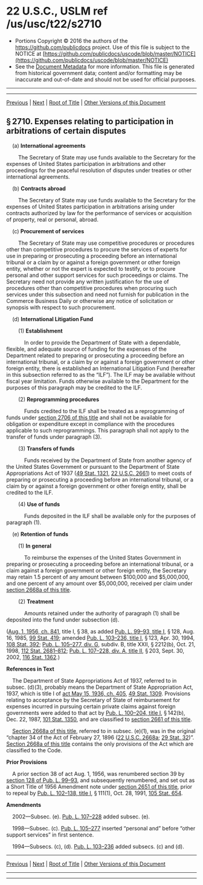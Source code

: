 ---
---

# 22 U.S.C., USLM ref /us/usc/t22/s2710

* Portions Copyright © 2016 the authors of the https://github.com/publicdocs project.
  Use of this file is subject to the NOTICE at [https://github.com/publicdocs/uscode/blob/master/NOTICE](https://github.com/publicdocs/uscode/blob/master/NOTICE)
* See the [Document Metadata](././../../../..//README.md) for more information.
  This file is generated from historical government data; content and/or formatting may be inaccurate and out-of-date and should not be used for official purposes.

----------
----------

[Previous](./../../../..//us/usc/t22/ch38/m__us_usc_t22_s2709.md) | [Next](./../../../..//us/usc/t22/ch38/m__us_usc_t22_s2711.md) | [Root of Title](./../../../../) | [Other Versions of this Document](https://publicdocs.github.io/go/links?ns=uslm&ref=%2Fus%2Fusc%2Ft22%2Fs2710)

## § 2710. Expenses relating to participation in arbitrations of certain disputes

    (a) __International agreements__ 

        The Secretary of State may use funds available to the Secretary for the expenses of United States participation in arbitrations and other proceedings for the peaceful resolution of disputes under treaties or other international agreements.

    (b) __Contracts abroad__ 

        The Secretary of State may use funds available to the Secretary for the expenses of United States participation in arbitrations arising under contracts authorized by law for the performance of services or acquisition of property, real or personal, abroad.

    (c) __Procurement of services__ 

        The Secretary of State may use competitive procedures or procedures other than competitive procedures to procure the services of experts for use in preparing or prosecuting a proceeding before an international tribunal or a claim by or against a foreign government or other foreign entity, whether or not the expert is expected to testify, or to procure personal and other support services for such proceedings or claims. The Secretary need not provide any written justification for the use of procedures other than competitive procedures when procuring such services under this subsection and need not furnish for publication in the Commerce Business Daily or otherwise any notice of solicitation or synopsis with respect to such procurement.

    (d) __International Litigation Fund__ 

        (1) __Establishment__ 

            In order to provide the Department of State with a dependable, flexible, and adequate source of funding for the expenses of the Department related to preparing or prosecuting a proceeding before an international tribunal, or a claim by or against a foreign government or other foreign entity, there is established an International Litigation Fund (hereafter in this subsection referred to as the “ILF”). The ILF may be available without fiscal year limitation. Funds otherwise available to the Department for the purposes of this paragraph may be credited to the ILF.

        (2) __Reprogramming procedures__ 

            Funds credited to the ILF shall be treated as a reprogramming of funds under [section 2706 of this title][/us/usc/t22/s2706] and shall not be available for obligation or expenditure except in compliance with the procedures applicable to such reprogrammings. This paragraph shall not apply to the transfer of funds under paragraph (3).

        (3) __Transfers of funds__ 

            Funds received by the Department of State from another agency of the United States Government or pursuant to the Department of State Appropriations Act of 1937 ([49 Stat. 1321][/us/stat/49/1321], [22 U.S.C. 2661][/us/usc/t22/s2661]) to meet costs of preparing or prosecuting a proceeding before an international tribunal, or a claim by or against a foreign government or other foreign entity, shall be credited to the ILF.

        (4) __Use of funds__ 

            Funds deposited in the ILF shall be available only for the purposes of paragraph (1).

    (e) __Retention of funds__ 

        (1) __In general__ 

            To reimburse the expenses of the United States Government in preparing or prosecuting a proceeding before an international tribunal, or a claim against a foreign government or other foreign entity, the Secretary may retain 1.5 percent of any amount between $100,000 and $5,000,000, and one percent of any amount over $5,000,000, received per claim under [section 2668a of this title][/us/usc/t22/s2668a].

        (2) __Treatment__ 

            Amounts retained under the authority of paragraph (1) shall be deposited into the fund under subsection (d).

([Aug. 1, 1956, ch. 841][/us/act/1956-08-01/ch841], title I, § 38, as added [Pub. L. 99–93, title I][/us/pl/99/93/tI], § 128, Aug. 16, 1985, [99 Stat. 419][/us/stat/99/419]; amended [Pub. L. 103–236, title I][/us/pl/103/236/tI], § 123, Apr. 30, 1994, [108 Stat. 392][/us/stat/108/392]; [Pub. L. 105–277, div. G][/us/pl/105/277/dG], subdiv. B, title XXII, § 2212(b), Oct. 21, 1998, [112 Stat. 2681–812][/us/stat/112/2681-812]; [Pub. L. 107–228, div. A, title II][/us/pl/107/228/dA/tII], § 203, Sept. 30, 2002, [116 Stat. 1362][/us/stat/116/1362].)

 __References in Text__ 

    The Department of State Appropriations Act of 1937, referred to in subsec. (d)(3), probably means the Department of State Appropriation Act, 1937, which is title I of [act May 15, 1936, ch. 405][/us/act/1936-05-15/ch405], [49 Stat. 1309][/us/stat/49/1309]. Provisions relating to acceptance by the Secretary of State of reimbursement for expenses incurred in pursuing certain private claims against foreign governments were added to that act by [Pub. L. 100–204, title I][/us/pl/100/204/tI], § 142(b), Dec. 22, 1987, [101 Stat. 1350][/us/stat/101/1350], and are classified to [section 2661 of this title][/us/usc/t22/s2661].

    [Section 2668a of this title][/us/usc/t22/s2668a], referred to in subsec. (e)(1), was in the original “chapter 34 of the Act of February 27, 1896 ([22 U.S.C. 2668a][/us/usc/t22/s2668a]; [29 Stat. 32][/us/stat/29/32])”. [Section 2668a of this title][/us/usc/t22/s2668a] contains the only provisions of the Act which are classified to the Code.

 __Prior Provisions__ 

    A prior section 38 of act Aug. 1, 1956, was renumbered section 39 by [section 128 of Pub. L. 99–93][/us/pl/99/93/s128], and subsequently renumbered, and set out as a Short Title of 1956 Amendment note under [section 2651 of this title][/us/usc/t22/s2651], prior to repeal by [Pub. L. 102–138, title I][/us/pl/102/138/tI], § 111(1), Oct. 28, 1991, [105 Stat. 654][/us/stat/105/654].

 __Amendments__ 

    2002—Subsec. (e). [Pub. L. 107–228][/us/pl/107/228] added subsec. (e).

    1998—Subsec. (c). [Pub. L. 105–277][/us/pl/105/277] inserted “personal and” before “other support services” in first sentence.

    1994—Subsecs. (c), (d). [Pub. L. 103–236][/us/pl/103/236] added subsecs. (c) and (d).

----------

[Previous](./../../../..//us/usc/t22/ch38/m__us_usc_t22_s2709.md) | [Next](./../../../..//us/usc/t22/ch38/m__us_usc_t22_s2711.md) | [Root of Title](./../../../../) | [Other Versions of this Document](https://publicdocs.github.io/go/links?ns=uslm&ref=%2Fus%2Fusc%2Ft22%2Fs2710)

----------
----------

[/us/usc/t22/s2706]: https://publicdocs.github.io/go/links?ns=uslm&ref=%2Fus%2Fusc%2Ft22%2Fs2706
[/us/stat/49/1321]: https://publicdocs.github.io/go/links?ns=uslm&ref=%2Fus%2Fstat%2F49%2F1321
[/us/usc/t22/s2661]: https://publicdocs.github.io/go/links?ns=uslm&ref=%2Fus%2Fusc%2Ft22%2Fs2661
[/us/usc/t22/s2668a]: https://publicdocs.github.io/go/links?ns=uslm&ref=%2Fus%2Fusc%2Ft22%2Fs2668a
[/us/act/1956-08-01/ch841]: https://publicdocs.github.io/go/links?ns=uslm&ref=%2Fus%2Fact%2F1956-08-01%2Fch841
[/us/pl/99/93/tI]: https://publicdocs.github.io/go/links?ns=uslm&ref=%2Fus%2Fpl%2F99%2F93%2FtI
[/us/stat/99/419]: https://publicdocs.github.io/go/links?ns=uslm&ref=%2Fus%2Fstat%2F99%2F419
[/us/pl/103/236/tI]: https://publicdocs.github.io/go/links?ns=uslm&ref=%2Fus%2Fpl%2F103%2F236%2FtI
[/us/stat/108/392]: https://publicdocs.github.io/go/links?ns=uslm&ref=%2Fus%2Fstat%2F108%2F392
[/us/pl/105/277/dG]: https://publicdocs.github.io/go/links?ns=uslm&ref=%2Fus%2Fpl%2F105%2F277%2FdG
[/us/stat/112/2681-812]: https://publicdocs.github.io/go/links?ns=uslm&ref=%2Fus%2Fstat%2F112%2F2681-812
[/us/pl/107/228/dA/tII]: https://publicdocs.github.io/go/links?ns=uslm&ref=%2Fus%2Fpl%2F107%2F228%2FdA%2FtII
[/us/stat/116/1362]: https://publicdocs.github.io/go/links?ns=uslm&ref=%2Fus%2Fstat%2F116%2F1362
[/us/act/1936-05-15/ch405]: https://publicdocs.github.io/go/links?ns=uslm&ref=%2Fus%2Fact%2F1936-05-15%2Fch405
[/us/stat/49/1309]: https://publicdocs.github.io/go/links?ns=uslm&ref=%2Fus%2Fstat%2F49%2F1309
[/us/pl/100/204/tI]: https://publicdocs.github.io/go/links?ns=uslm&ref=%2Fus%2Fpl%2F100%2F204%2FtI
[/us/stat/101/1350]: https://publicdocs.github.io/go/links?ns=uslm&ref=%2Fus%2Fstat%2F101%2F1350
[/us/usc/t22/s2661]: https://publicdocs.github.io/go/links?ns=uslm&ref=%2Fus%2Fusc%2Ft22%2Fs2661
[/us/usc/t22/s2668a]: https://publicdocs.github.io/go/links?ns=uslm&ref=%2Fus%2Fusc%2Ft22%2Fs2668a
[/us/usc/t22/s2668a]: https://publicdocs.github.io/go/links?ns=uslm&ref=%2Fus%2Fusc%2Ft22%2Fs2668a
[/us/stat/29/32]: https://publicdocs.github.io/go/links?ns=uslm&ref=%2Fus%2Fstat%2F29%2F32
[/us/usc/t22/s2668a]: https://publicdocs.github.io/go/links?ns=uslm&ref=%2Fus%2Fusc%2Ft22%2Fs2668a
[/us/pl/99/93/s128]: https://publicdocs.github.io/go/links?ns=uslm&ref=%2Fus%2Fpl%2F99%2F93%2Fs128
[/us/usc/t22/s2651]: https://publicdocs.github.io/go/links?ns=uslm&ref=%2Fus%2Fusc%2Ft22%2Fs2651
[/us/pl/102/138/tI]: https://publicdocs.github.io/go/links?ns=uslm&ref=%2Fus%2Fpl%2F102%2F138%2FtI
[/us/stat/105/654]: https://publicdocs.github.io/go/links?ns=uslm&ref=%2Fus%2Fstat%2F105%2F654
[/us/pl/107/228]: https://publicdocs.github.io/go/links?ns=uslm&ref=%2Fus%2Fpl%2F107%2F228
[/us/pl/105/277]: https://publicdocs.github.io/go/links?ns=uslm&ref=%2Fus%2Fpl%2F105%2F277
[/us/pl/103/236]: https://publicdocs.github.io/go/links?ns=uslm&ref=%2Fus%2Fpl%2F103%2F236


